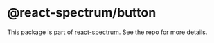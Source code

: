 # @react-spectrum/button

This package is part of [react-spectrum](https://github.com/watheia/rsp-kit). See the repo for more details.
